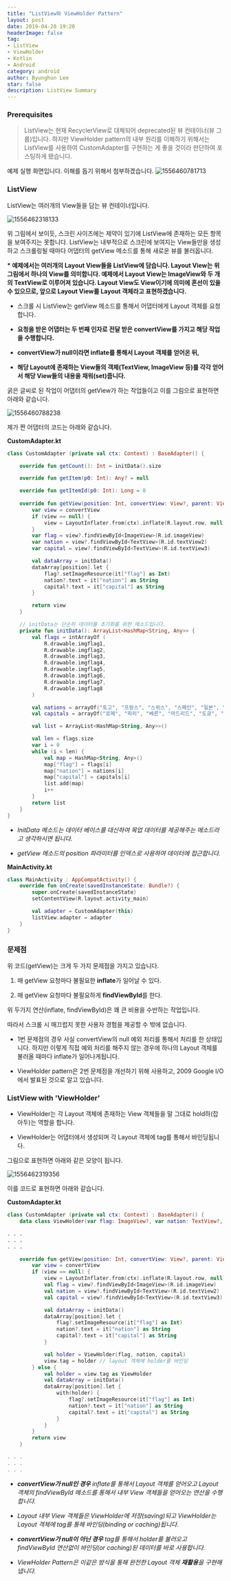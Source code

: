 ```yaml
---
title: "ListView와 ViewHolder Pattern"
layout: post
date: 2019-04-28 19:20
headerImage: false
tag:
- ListView
- ViewHolder
- Kotlin
- Android
category: android
author: Byunghun Lee
star: false
description: ListView Summary
---
```



### Prerequisites

> ListView는 현재 RecyclerView로 대체되어 deprecated된 뷰 컨테이너(뷰 그룹)입니다. 하지만 ViewHolder pattern의 내부 원리를 이해하기 위해서는 ListView를 사용하여 CustomAdapter를 구현하는 게 좋을 것이라 판단하여 포스팅하게 됐습니다.

예제 실행 화면입니다. 이해를 돕기 위해서 첨부하겠습니다.
![1556460781713](https://user-images.githubusercontent.com/48861849/56865660-76184f80-6a0b-11e9-8f27-df24c7c564e7.jpg)



### ListView

ListView는 여러개의 View들을 담는 뷰 컨테이너입니다. 

![1556462318133](https://user-images.githubusercontent.com/48861849/56865953-dc52a180-6a0e-11e9-87fa-7c914a49e605.jpg)

위 그림에서 보이듯, 스크린 사이즈에는 제약이 있기에 ListView에 존재하는 모든 항목을 보여주지는 못합니다. ListView는 내부적으로 스크린에 보여지는 View들만을 생성하고 스크롤링될 때마다 어댑터의 getView 메소드를 통해 새로운 뷰를 불러옵니다.

**\* 예제에서는 여러개의 Layout View들을 ListView에 담습니다. Layout View는 위 그림에서 하나의 View를 의미합니다. 예제에서 Layout View는 ImageView와 두 개의 TextView로 이루어져 있습니다. Layout View도 View이기에 의미에 혼선이 있을 수 있으므로, 앞으로 Layout View를 Layout 객체라고 표현하겠습니다.**

- 스크롤 시 ListView는 getView 메소드를 통해서 어댑터에게 Layout 객체를 요청합니다. 

- **요청을 받은 어댑터는 두 번째 인자로 전달 받은 convertView를 가지고 해당 작업을 수행합니다.** 

- **convertView가 null이라면 inflate를 통해서 Layout 객체를 얻어온 뒤,**

- **해당 Layout에 존재하는 View들의 객체(TextView, ImageView 등)를 각각 얻어서 해당 View들의 내용을 채워(set)줍니다.**

굵은 글씨로 된 작업이 어댑터의 getView가 하는 작업들이고 이를 그림으로 표현하면 아래와 같습니다.

![1556460788238](https://user-images.githubusercontent.com/48861849/56865708-d1e2d880-6a0b-11e9-8157-bd2e902b6ee6.jpg)

제가 짠 어댑터의 코드는 아래와 같습니다.

**CustomAdapter.kt**
```kotlin
class CustomAdapter (private val ctx: Context) : BaseAdapter() {

    override fun getCount(): Int = initData().size

    override fun getItem(p0: Int): Any? = null

    override fun getItemId(p0: Int): Long = 0
    
    override fun getView(position: Int, convertView: View?, parent: ViewGroup?): View? {
        var view = convertView
        if (view == null) {
            view = LayoutInflater.from(ctx).inflate(R.layout.row, null)
        }
        var flag = view?.findViewById<ImageView>(R.id.imageView)
        var nation = view?.findViewById<TextView>(R.id.textView2)
        var capital = view?.findViewById<TextView>(R.id.textView3)

        val dataArray = initData()
        dataArray[position].let {
            flag?.setImageResource(it["flag"] as Int)
            nation?.text = it["nation"] as String
            capital?.text = it["capital"] as String
        }

        return view
    }

    // initData는 단순히 데이터를 초기화를 위한 메소드입니다.
    private fun initData(): ArrayList<HashMap<String, Any>> {
        val flags = intArrayOf (
            R.drawable.imgflag1,
            R.drawable.imgflag2,
            R.drawable.imgflag3,
            R.drawable.imgflag4,
            R.drawable.imgflag5,
            R.drawable.imgflag6,
            R.drawable.imgflag7,
            R.drawable.imgflag8
        )

        val nations = arrayOf("토고", "프랑스", "스위스", "스페인", "일본", "독일", "브라질", "대한민국")
        val capitals = arrayOf("로메", "파리", "베른", "마드리드", "도쿄", "베를린", "브라질시티", "서울")

        val list = ArrayList<HashMap<String, Any>>()

        val len = flags.size
        var i = 0
        while (i < len) {
            val map = HashMap<String, Any>()
            map["flag"] = flags[i]
            map["nation"] = nations[i]
            map["capital"] = capitals[i]
            list.add(map)
            i++
        }
        return list
    }
}
```

- _InitData 메소드는 데이터 베이스를 대신하여 목업 데이터를 제공해주는 메소드라고 생각하시면 됩니다._

- _getView 메소드의 position 파라미터를 인덱스로 사용하여 데이터에 접근합니다._

  

**MainActivity.kt**
```kotlin
class MainActivity : AppCompatActivity() {
    override fun onCreate(savedInstanceState: Bundle?) {
        super.onCreate(savedInstanceState)
        setContentView(R.layout.activity_main)

        val adapter = CustomAdapter(this)
        listView.adapter = adapter
    }
}
```



### 문제점

위 코드(getView)는 크게 두 가지 문제점을 가지고 있습니다.

1. 매 getView 요청마다 불필요한 **inflate**가 일어날 수 있다.

2. 매 getView 요청마다 불필요하게 **findViewById**를 한다.

위 두가지 연산(inflate, findViewById)은 꽤 큰 비용을 수반하는 작업입니다. 

따라서 스크롤 시 매끄럽지 못한 사용자 경험을 제공할 수 밖에 없습니다.

- 1번 문제점의 경우 사실 convertView의 null 예외 처리를 통해서 처리를 한 상태입니다. 하지만 이렇게 직접 예외 처리를 해주지 않는 경우에 하나의 Layout 객체를 불러올 때마다 inflate가 일어나게됩니다.

- ViewHolder pattern은 2번 문제점을 개선하기 위해 사용하고, 2009 Google I/O에서 발표된 것으로 알고 있습니다.



### ListView with 'ViewHolder'

- ViewHolder는 각 Layout 객체에 존재하는 View 객체들을 말 그대로 hold하(잡아두)는 역할을 합니다.

- ViewHolder는 어댑터에서 생성되며 각 Layout 객체에 tag를 통해서 바인딩됩니다.

그림으로 표현하면 아래와 같은 모양이 됩니다.

![1556462319356](https://user-images.githubusercontent.com/48861849/56865958-eeccdb00-6a0e-11e9-9ec4-067078031655.jpg)


이를 코드로 표현하면 아래와 같습니다.

**CustomAdapter.kt**
```kotlin
class CustomAdapter (private val ctx: Context) : BaseAdapter() {
    data class ViewHolder(var flag: ImageView?, var nation: TextView?, var capital: TextView?)

. . .
. . .
. . .

    override fun getView(position: Int, convertView: View?, parent: ViewGroup?): View? {
        var view = convertView
        if (view == null) {
            view = LayoutInflater.from(ctx).inflate(R.layout.row, null)
            val flag = view?.findViewById<ImageView>(R.id.imageView)
            val nation = view?.findViewById<TextView>(R.id.textView2)
            val capital = view?.findViewById<TextView>(R.id.textView3)

            val dataArray = initData()
            dataArray[position].let {
                flag?.setImageResource(it["flag"] as Int)
                nation?.text = it["nation"] as String
                capital?.text = it["capital"] as String
            }

            val holder = ViewHolder(flag, nation, capital)
            view.tag = holder // layout 객체에 holder를 바인딩
        } else {
            val holder = view.tag as ViewHolder
            val dataArray = initData()
            dataArray[position].let {
                with(holder) {
                    flag?.setImageResource(it["flag"] as Int)
                    nation?.text = it["nation"] as String
                    capital?.text = it["capital"] as String
                }
            }
        }
        return view
    }

. . .
. . .
. . .
```

- _**convertView가 null인 경우** inflate를 통해서 Layout 객체를 얻어오고 Layout 객체의 findViewById 메소드를 통해서 내부 View 객체들을 얻어오는 연산을 수행합니다._

- _Layout 내부 View 객체들은 ViewHolder에 저장(saving)되고 ViewHolder는 Layout 객체에 tag를 통해 바인딩(binding or caching)됩니다._

- _**convertView가 null이 아닌 경우** tag를 통해서 holder를 불러오고 findViewById 연산없이 바인딩(or caching)된 데이터를 바로 사용합니다._

- _ViewHolder Pattern은 이같은 방식을 통해 완전한 Layout 객체 **재활용**을 구현해냅니다._